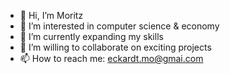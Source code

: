 - 👋 Hi, I’m Moritz
- 👀 I’m interested in computer science & economy
- 🌱 I’m currently expanding my skills
- 💞️ I’m willing to collaborate on exciting projects
- 📫 How to reach me: eckardt.mo@gmai.com

<!---
moritzeck/moritzeck is a ✨ special ✨ repository because its `README.md` (this file) appears on your GitHub profile.
You can click the Preview link to take a look at your changes.
--->
